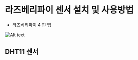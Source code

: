 # 라즈베리파이 센서 설치 및 사용방법

- 라즈베리파이 4 핀 맵

![Alt text](https://www.raspberrypi.com/documentation/computers/images/GPIO-Pinout-Diagram-2.png?hash=df7d7847c57a1ca6d5b2617695de6d46)

## DHT11 센서 

